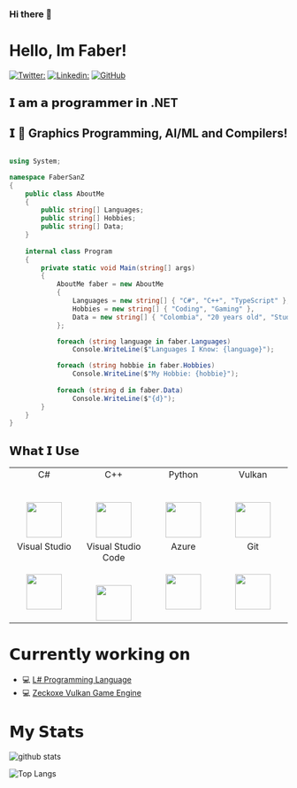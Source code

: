 ### Hi there 👋

# Hello, Im Faber!

[![Twitter:](https://img.shields.io/twitter/follow/Zeckoxe?style=social)](https://twitter.com/Zeckoxe)
[![Linkedin:](https://img.shields.io/badge/-FaberSanZ-blue?style=flat-square&logo=Linkedin&logoColor=white&link=https://www.linkedin.com/in/faber-leonardo-0642881a5)](https://www.linkedin.com/in/faber-leonardo-0642881a5/)
[![GitHub](https://img.shields.io/github/followers/FaberSanZ?label=follow&style=social)](https://github.com/FaberSanZ)


## 𝗜 𝗮𝗺 𝗮 𝗽𝗿𝗼𝗴𝗿𝗮𝗺𝗺𝗲𝗿 𝗶𝗻 .NET
## 𝗜 🧡 Graphics Programming, AI/ML and Compilers!

```csharp

using System;

namespace FaberSanZ
{
    public class AboutMe
    {
        public string[] Languages;
        public string[] Hobbies;
        public string[] Data;
    }
    
    internal class Program
    {
        private static void Main(string[] args)
        {
            AboutMe faber = new AboutMe
            {
                Languages = new string[] { "C#", "C++", "TypeScript" },
                Hobbies = new string[] { "Coding", "Gaming" },
                Data = new string[] { "Colombia", "20 years old", "Student" },
            };

            foreach (string language in faber.Languages)
                Console.WriteLine($"Languages I Know: {language}");

            foreach (string hobbie in faber.Hobbies)
                Console.WriteLine($"My Hobbie: {hobbie}");
                
            foreach (string d in faber.Data)
                Console.WriteLine($"{d}");
        }
    }
}
```

## 𝗪𝗵𝗮𝘁 𝗜 𝗨𝘀𝗲

<table>
  <tbody>
    <tr valign="top">
      <td width="25%" align="center">
        <span>C#</span><br><br><br>
        <img height="64px" src="https://cdn.svgporn.com/logos/c-sharp.svg">
      </td>
      <td width="25%" align="center">
        <span>C++</span><br><br><br>
        <img height="64px" src="https://cdn.svgporn.com/logos/c-plusplus.svg">
      </td>
      <td width="25%" align="center">
        <span>Python</span><br><br><br>
        <img height="64px" src="https://cdn.svgporn.com/logos/python.svg">
      </td>
      <td width="25%" align="center">
        <span>Vulkan</span><br><br><br>
        <img height="64px" src="https://cdn.svgporn.com/logos/vulkan.svg">
      </td>
    </tr>
    <tr valign="top">
      <td width="25%" align="center">
        <span>Visual Studio</span><br><br><br>
        <img height="64px" src="https://cdn.svgporn.com/logos/visual-studio.svg">
      </td>
      <td width="25%" align="center">
        <span>Visual Studio Code<span><br><br><br>
        <img height="64px" src="https://cdn.svgporn.com/logos/visual-studio-code.svg">
      </td>
      <td width="25%" align="center">
        <span>Azure</span><br><br><br>
        <img height="64px" src="https://cdn.svgporn.com/logos/azure.svg">
      </td>
      <td width="25%" align="center">
        <span>Git</span><br><br><br>
        <img height="64px" src="https://cdn.svgporn.com/logos/git-icon.svg">
      </td>
    </tr>
  </tbody>
</table>

# 𝗖𝘂𝗿𝗿𝗲𝗻𝘁𝗹𝘆 𝘄𝗼𝗿𝗸𝗶𝗻𝗴 𝗼𝗻

- 💻 [L# Programming Language](https://github.com/FaberSanZ/ZeckLyn)
- 💻 [Zeckoxe Vulkan Game Engine](https://github.com/FaberSanZ/Zeckoxe-Engine)


# 𝗠𝘆 𝗦𝘁𝗮𝘁𝘀

![github stats](https://github-readme-stats.vercel.app/api?username=FaberSanZ&show_icons=true&count_private=true)

![Top Langs](https://github-readme-stats.vercel.app/api/top-langs/?username=FaberSanZ)




